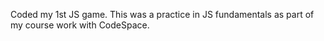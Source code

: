Coded my 1st JS game. This was a practice in JS fundamentals as part of my course work with CodeSpace.